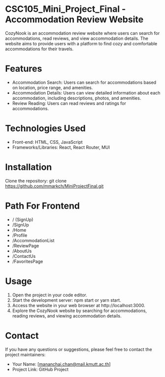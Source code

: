 # CSC105_Mini_Project_Final - Accommodation Review Website
CozyNook is an accommodation review website where users can search for accommodations, read reviews, and view accommodation details. The website aims to provide users with a platform to find cozy and comfortable accommodations for their travels.

# Features
- Accommodation Search: Users can search for accommodations based on location, price range, and amenities.
- Accommodation Details: Users can view detailed information about each accommodation, including descriptions, photos, and amenities.
- Review Reading: Users can read reviews and ratings for accommodations.
# Technologies Used
- Front-end: HTML, CSS, JavaScript
- Frameworks/Libraries: React, React Router, MUI
# Installation
Clone the repository: git clone https://github.com/mmarkch/MiniProjectFinal.git

# Path For Frontend 
- / (SignUp)
- /SignUp
- /Home
- /Profile
- /AccommodationList
- /ReviewPage
- /AboutUs
- /ContactUs
- /FavoritesPage
# Usage
1. Open the project in your code editor.
2. Start the development server: npm start or yarn start.
3. Access the website in your web browser at http://localhost:3000.
4. Explore the CozyNook website by searching for accommodations, reading reviews, and viewing accommodation details.
# Contact
If you have any questions or suggestions, please feel free to contact the project maintainers:

- Your Name: [mananchai.chan@mail.kmutt.ac.th]
- Project Link: GitHub Project
